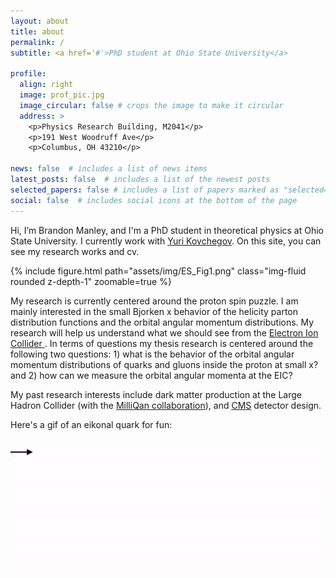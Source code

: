 ```yaml
---
layout: about
title: about
permalink: /
subtitle: <a href='#'>PhD student at Ohio State University</a>

profile:
  align: right
  image: prof_pic.jpg
  image_circular: false # crops the image to make it circular
  address: >
    <p>Physics Research Building, M2041</p>
    <p>191 West Woodruff Ave</p>
    <p>Columbus, OH 43210</p>

news: false  # includes a list of news items
latest_posts: false  # includes a list of the newest posts
selected_papers: false # includes a list of papers marked as "selected={true}"
social: false  # includes social icons at the bottom of the page
---
```


Hi, I’m Brandon Manley, and I'm a PhD student in theoretical physics at Ohio State University. I currently work with 
<a href='https://physics.osu.edu/people/kovchegov.1'> Yuri Kovchegov</a>. On this site, you can see my research works and cv.

<div class="row mt-3">
  <div class="col-sm mt-3 mt-md-0">
      {% include figure.html path="assets/img/ES_Fig1.png" class="img-fluid rounded z-depth-1" zoomable=true %}
  </div>
</div>

My research is currently centered around the proton spin puzzle. I am mainly interested in the small Bjorken x behavior of the helicity parton distribution functions and the orbital angular momentum distributions. My research will help us understand what we should see from the <a href='https://www.bnl.gov/eic/'> Electron Ion Collider </a>. In terms of questions my thesis research is centered around the following two questions: 1) what is the behavior of the orbital angular momentum distributions of quarks and gluons inside the proton at small x? and 2) how can we measure the orbital angular momenta at the EIC? 

My past research interests include dark matter production at the Large Hadron Collider (with the 
<a href='https://u.osu.edu/milliqan/'> MilliQan collaboration</a>), and <a href='https://home.cern/science/experiments/cms'> CMS</a> detector design. 

Here's a gif of an eikonal quark for fun:
<div class="row mt-3">
  <div class="col-sm mt-3 mt-md-0">
      <img src="assets/img/eikonal_quark_white.gif" class="img-fluid rounded z-depth-1" alt="Research Animation" />
  </div>
</div>